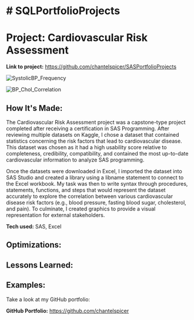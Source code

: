 # # SQLPortfolioProjects

# Project: Cardiovascular Risk Assessment

**Link to project:** https://github.com/chantelspicer/SASPortfolioProjects

![SystolicBP_Frequency](https://user-images.githubusercontent.com/94324220/220499748-b96a64ed-066c-4e24-b4ba-7ff5f0cc567f.PNG)

![BP_Chol_Correlation](https://user-images.githubusercontent.com/94324220/220499769-8d37712e-85ad-490e-a3c4-d1542b785424.PNG)

## How It's Made:

The Cardiovascular Risk Assessment project was a capstone-type project completed after receiving a certification in SAS Programming. After reviewing multiple datasets on Kaggle, I chose a dataset that contained statistics concerning the risk factors that lead to cardiovascular disease. This dataset was chosen as it had a high usability score relative to completeness, credibility, compatibility, and contained the most up-to-date cardiovascular information to analyze SAS programming. 

Once the datasets were downloaded in Excel, I imported the dataset into SAS Studio and created a library using a libname statement to connect to the Excel workbook. My task was then to write syntax through procedures, statements, functions, and steps that would represent the dataset accurately to explore the correlation between various cardiovascular disease risk factors (e.g., blood pressure, fasting blood sugar, cholesterol, and pain). To culminate, I created graphics to provide a visual representation for external stakeholders.

**Tech used:** SAS, Excel

## Optimizations:

## Lessons Learned:

## Examples:
Take a look at my GitHub portfolio:

**GitHub Portfolio:** https://github.com/chantelspicer
